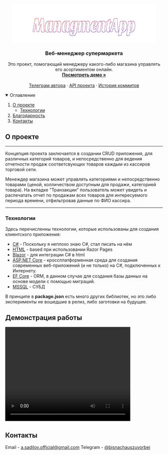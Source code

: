 <br />
<p align="center">
<img src="ManagmentApp.png" alt="Logo" width="460" height="120">

  <h3 align="center">Веб-менеджер супермаркета</h3>

  <p align="center">
    Это проект, помогающий менеджеру какого-либо магазина управлять его асортиментом онлайн.
    <br />
    <a href="https://fatclient.herokuapp.com/"><strong>Посмотреть демо »</strong></a>
    <br />
    <br />
    <a href="https://t.me/bisnachauszuvorbei">Телеграм автора</a>
    ·
    <a href="https://github.com/pavelqq/fatAPI">API проекта</a>
    ·
    <a href="https://github.com/pavelqq/fat/branches">История коммитов</a>
  </p>
</p>

<details open="open">
  <summary>Оглавление</summary>
  <ol>
    <li>
      <a href="#О проекте">О проекте</a>
      <ul>
        <li><a href="#Технологии">Технологии</a></li>
      </ul>
    </li>
    <li><a href="#Демонстрация работы">Благодарность</a></li>
    <li><a href="#Контакты">Контакты</a></li>
  </ol>
</details>

## О проекте

___
Концепция проекта заключается в создании CRUD приложения, для различных категорий товаров, и непосредственно для ведения отчетности продаж соответсвующих товаров
каждым из кассиров торговой сети.

Менеждер магазина может управлять категориями и непосредственно товарами (ценой, колличеством доступным для продажи, категорией товара). На вкладке "Транзакции" пользователь
может увидеть и распечатать отчет по продажам всех товаров для интересуемого периода времени, отфильтровав данные по ФИО кассира.
___

### Технологии

Здесь перечисленны технологии, которые использованы для создания
клиентского приложения:

* [C#]() - Поскольку я неплохо знаю C#, стал писать на нём 
* [HTML]() - based при использовании Razor Pages
* [Blazor]() - для интеграции C# в html
* [ASP.NET Core]() - кроссплатформенная среда для создания современных веб-приложений (и не только) на С#, подключенных к Интернету.
* [EF Core]() - ORM, в данном случае для создания базы данных на основе модели с помощью миграций.
* [MSSQL]() - СУБД

В принципе в **package.json** есть много других библиотек, но это либо эксперименты не вошедшие в релиз, либо заготовки на
будущее.


## Демонстрация работы

<video width="400" height="300" controls="controls" >
   <source src="video/demo.mp4">
</video>

## Контакты

Email - [a.sadilov.official@gmail.com](mailto:a.sadilov.official@gmail.com)
Telegram - [@bisnachauszuvorbei](https://t.me/bisnachauszuvorbei)
